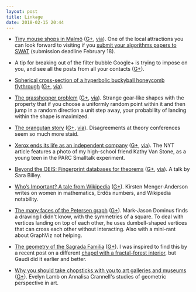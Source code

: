 ```yaml
---
layout: post
title: Linkage
date: 2018-02-15 20:44
---
```

* [Tiny mouse shops in Malmö](http://www.atlasobscura.com/places/anonymouse-shops-for-mice) ([G+](https://plus.google.com/100003628603413742554/posts/HCPvveUSEN3), [via](https://plus.google.com/105473622219622697310/posts/g9kmDi62rSG)). One of the local attractions you can look forward to visiting if you [submit your algorithms papers to SWAT](http://csconferences.mah.se/swat2018/index.html) (submission deadline February 18).

* A tip for breaking out of the filter bubble Google+ is trying to impose on you, and see all the posts from all your contacts ([G+](https://plus.google.com/100003628603413742554/posts/RQgGCveuXbD)).

* [Spherical cross-section of a hyperbolic buckyball honeycomb flythrough](https://tinyurl.com/y8hdw6lm) ([G+](https://plus.google.com/100003628603413742554/posts/cutvK9Vk3r8), [via](https://plus.google.com/+RoiceNelson/posts/YSk9g3UuXPX)).

* [The grasshopper problem](https://arxiv.org/abs/1705.07621) ([G+](https://plus.google.com/100003628603413742554/posts/MPjYjsgBEuR), [via](https://mathstodon.xyz/@esoterica)). Strange gear-like shapes with the property that if you choose a uniformly random point within it and then jump in a random direction a unit step away, your probability of landing within the shape is maximized.

* [The orangutan story](http://laurajdt.tumblr.com/post/168646338790/winchysteria-ossacordis-crockpotcauldron) ([G+](https://plus.google.com/100003628603413742554/posts/ZYodTt2pEXr), [via](https://www.metafilter.com/172247/BUT-WHAT-ABOUT-THE-ORANGUTAN)). Disagreements at theory conferences seem so much more staid.

* [Xerox ends its life as an independent company](https://www.nytimes.com/2018/01/31/business/dealbook/xerox-fujifilm.html) ([G+](https://plus.google.com/100003628603413742554/posts/E1CvekvxSd8), [via](https://plus.google.com/112589180065090941598/posts/Efjkfas9RdG)). The NYT article features a photo of my high-school friend Kathy Van Stone, as a young teen in the PARC Smalltalk experiment.

* [Beyond the OEIS: Fingerprint databases for theorems](https://www.youtube.com/watch?v=YdFHYW1aYAQ) ([G+](https://plus.google.com/100003628603413742554/posts/hb9pARsV4db), [via](https://plus.google.com/+LuisGuzmanJr/posts/FwT9G2AcG1i)). A talk by Sara Billey.

* [Who’s Important? A tale from Wikipedia](https://medium.com/@kma500/whos-important-a-tale-from-wikipedia-a370dc6ef078) ([G+](https://plus.google.com/100003628603413742554/posts/Fu5pZ3jBkhz)). Kirsten Menger-Anderson writes on women in mathematics, Erdős numbers, and Wikipedia notability.

* [The many faces of the Petersen graph](https://blog.plover.com/math/petersen-graph.html) ([G+](https://plus.google.com/100003628603413742554/posts/Cp7ui1kE7Tu)). Mark-Jason Dominus finds a drawing I didn't know, with the symmetries of a square. To deal with vertices landing on top of each other, he uses dumbell-shaped vertices that can cross each other without interacting. Also with a mini-rant about GraphViz not helping.

* [The geometry of the Sagrada Familia](http://www.sagradafamilia.org/en/geometry/) ([G+](https://plus.google.com/100003628603413742554/posts/BUkM5ctAdrN)). I was inspired to find this by a recent post on a different [chapel with a fractal-forest interior](https://weburbanist.com/2018/01/21/fractal-chapel-tree-inspired-columns-branch-out-to-open-up-interior-space/), but Gaudí did it earlier and better.

* [Why you should take chopsticks with you to art galleries and museums](https://blogs.scientificamerican.com/roots-of-unity/how-to-look-at-art-a-mathematician-s-perspective/) ([G+](https://plus.google.com/100003628603413742554/posts/ZtmRJooy4iA)). Evelyn Lamb on Annalisa Crannell's studies of geometric perspective in art.